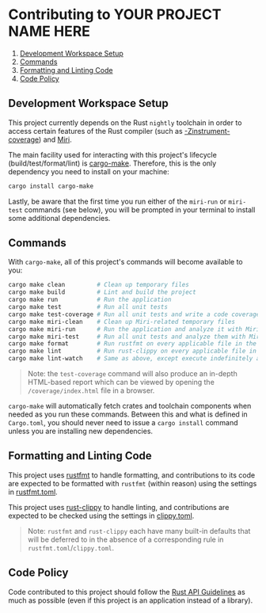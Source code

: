 # Contributing to YOUR PROJECT NAME HERE

1. [Development Workspace Setup](#development-workspace-setup)
2. [Commands](#commands)
3. [Formatting and Linting Code](#formatting-and-linting-code)
4. [Code Policy](#code-policy)

## Development Workspace Setup

This project currently depends on the Rust `nightly` toolchain in order to access certain features
of the Rust compiler (such as
[-Zinstrument-coverage](https://doc.rust-lang.org/nightly/unstable-book/compiler-flags/instrument-coverage.html))
and [Miri](https://github.com/rust-lang/miri).

The main facility used for interacting with this project's lifecycle (build/test/format/lint) is
[cargo-make](https://sagiegurari.github.io/cargo-make). Therefore, this is the only dependency you
need to install on your machine:

```bash
cargo install cargo-make
```

Lastly, be aware that the first time you run either of the `miri-run` or `miri-test` commands (see
below), you will be prompted in your terminal to install some additional dependencies.

## Commands

With `cargo-make`, all of this project's commands will become available to you:

```bash
cargo make clean         # Clean up temporary files
cargo make build         # Lint and build the project
cargo make run           # Run the application
cargo make test          # Run all unit tests
cargo make test-coverage # Run all unit tests and write a code coverage report to STDOUT
cargo make miri-clean    # Clean up Miri-related temporary files
cargo make miri-run      # Run the application and analyze it with Miri
cargo make miri-test     # Run all unit tests and analyze them with Miri
cargo make format        # Run rustfmt on every applicable file in the project
cargo make lint          # Run rust-clippy on every applicable file in the project
cargo make lint-watch    # Same as above, except execute indefinitely as a watcher (re-lint whenever files change)
```

>Note: the `test-coverage` command will also produce an in-depth HTML-based report which can be
>viewed by opening the `/coverage/index.html` file in a browser.

`cargo-make` will automatically fetch crates and toolchain components when needed as you run these
commands. Between this and what is defined in `Cargo.toml`, you should never need to issue a
`cargo install` command unless you are installing new dependencies.

## Formatting and Linting Code

This project uses [rustfmt](https://github.com/rust-lang/rustfmt) to handle formatting, and
contributions to its code are expected to be formatted with `rustfmt` (within reason) using the
settings in [rustfmt.toml](rustfmt.toml).

This project uses [rust-clippy](https://github.com/rust-lang/rust-clippy) to handle linting, and
contributions are expected to be checked using the settings in [clippy.toml](clippy.toml).

>Note: `rustfmt` and `rust-clippy` each have many built-in defaults that will be deferred to in the
>absence of a corresponding rule in `rustfmt.toml`/`clippy.toml`.

## Code Policy

Code contributed to this project should follow the
[Rust API Guidelines](https://rust-lang.github.io/api-guidelines/checklist.html) as much as
possible (even if this project is an application instead of a library).
